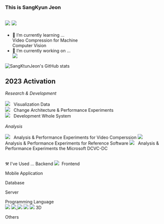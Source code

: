  ### This is SangKyun Jeon  

<a href="https://hiittech.tistory.com/" target="_blank"><img src="https://img.shields.io/badge/Blog-fa9405?style=flat&logo=blogger&logoColor=FFFFFF"/></a>&nbsp;<a href="" target="_blank"><img src="https://img.shields.io/badge/sangkyun.jeon@gmail.com-fa6705?style=flat&logo=gmail&logoColor=FFFFFF"/></a>    
---  
- 🌱 I’m currently learning ...  
  Video Compression for Machine  
  Computer Vision  
- 🔭 I’m currently working on ...  
  <a href="https://github.com/Media-4-Machine-Laboratory" target="_blank"><img src="https://img.shields.io/badge/Media For Machine Laboratory, DongA University.-3238a8?style=for-the-badge&logo=github&logoColor=FFFFFF"/></a>  
<!--
**jsk0910/jsk0910** is a ✨ _special_ ✨ repository because its `README.md` (this file) appears on your GitHub profile.

Here are some ideas to get you started:

- 🔭 I’m currently working on ...
- 🌱 I’m currently learning ...
- 👯 I’m looking to collaborate on ...
- 🤔 I’m looking for help with ...
- 💬 Ask me about ...
- 📫 How to reach me: ...
- 😄 Pronouns: ...
- ⚡ Fun fact: ...
-->
![SangKtunJeon's GitHub stats](https://github-readme-stats.vercel.app/api?username=jsk0910&show_icons=true&theme=vue)  

2023 Activation 
--
*Research & Development* 
<br>  
<a href="버튼을 눌렀을 때 이동할 링크" target="_blank"><img src="https://img.shields.io/badge/제 2회 고용노동부 공공데이터 활용 공모전 JobPosting-000000?style=for-the-badge&logo=github&logoColor=FFFFFF"/></a>&nbsp;&nbsp; Visualization Data  
<a href="https://github.com/jsk0910/DCVC" target="_blank"><img src="https://img.shields.io/badge/DCVC Over VCM-000000?style=for-the-badge&logo=microsoft&logoColor=FFFFFF"/></a>&nbsp;&nbsp; Change Architecture & Performance Experiments   
<a href="https://github.com/sga-patient" target="_blank"><img src="https://img.shields.io/badge/Cooperative Intelligence System for Emergency Patient-000000?style=for-the-badge&logo=github&logoColor=FFFFFF"/></a>&nbsp;&nbsp; Development Whole System  
<br>
*Analysis*
<br>  
<a href="https://github.com/sga-patient" target="_blank"><img src="https://img.shields.io/badge/Detectron2-000000?style=for-the-badge&logo=meta&logoColor=FFFFFF"/></a>&nbsp;&nbsp; Analysis & Performance Experiments for Video Comperssion
<a href="" target="_blank"><img src="https://img.shields.io/badge/Video Compression for Machine Reference Software-000000?style=for-the-badge&logo=ffmpeg&logoColor=FFFFFF"/></a>&nbsp;&nbsp; Analysis & Performance Experiments for Reference Software
<a href="" target="_blank"><img src="https://img.shields.io/badge/DCVC DC from Microsoft-000000?style=for-the-badge&logo=microsoft&logoColor=FFFFFF"/></a>&nbsp;&nbsp; Analysis & Performance Experiments the Microsoft DCVC-DC

<br>  
⚒️ I've Used ...  
Backend  
<a href="" target="_blank"><img src="https://img.shields.io/badge/Node.JS-0567fa?style=flat-square&logo=nodedotjs&logoColor=FFFFFF"/></a>&nbsp;  
Frontend   

Mobile Application  

Database  

Server  

Programming Language  
<a href="" target="_blank"><img src="https://img.shields.io/badge/-0567fa?style=flat-square&logo=c&logoColor=FFFFFF"/></a>&nbsp;<a href="" target="_blank"><img src="https://img.shields.io/badge/-0567fa?style=flat-square&logo=csharp&logoColor=FFFFFF"/>&nbsp;</a><a href="" target="_blank"><img src="https://img.shields.io/badge/-0567fa?style=flat-square&logo=cplusplus&logoColor=FFFFFF"/></a>&nbsp;</a><a href="" target="_blank"><img src="https://img.shields.io/badge/python-0567fa?style=flat-square&logo=python&logoColor=FFFFFF"/></a>&nbsp;</a><a href="" target="_blank"><img src="https://img.shields.io/badge/java-0567fa?style=flat-square&logo=oracle&logoColor=FFFFFF"/></a>
3D  

Others  
